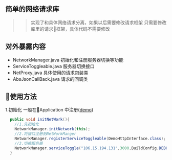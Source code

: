 ## 简单的网络请求库
>> 实现了和具体网络请求分离，如果以后需要修改请求框架 只需要修改库里的请求框架，具体代码不需要修改

## 对外暴露内容
* NetworkManager.java 初始化和注册服务器切换等功能
* ServiceToggleable.java 服务器切换接口
* NetProxy.java 具体使用的请求包装类
* AbsJsonCallBack.java 请求的回调类

## 使用方法
1.初始化
一般在Application 中注册([demo](../NetWork/app/src/main/java/com/blq/network/MApplication.java))
```java
  public void initNetWork(){
    //1.先初始化
    NetworkManager.initNetwork(this);
    //2.将接口注册到NetWorkManger
    NetworkManager.registerServiceToggleable(DemoHttpInterface.class);
    //3.切换服务器
    NetworkManager.serviceToggle("106.15.194.131",3000,BuildConfig.DEBUG);
  }
```
